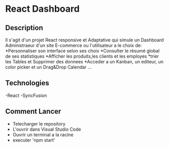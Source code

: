 # React Dashboard
## Description
Il s'agit d'un projet React responsive et Adaptative qui simule un Dashboard Administraeur d'un site E-commerce ou l'utilisateur a le choix de:
*Personnaliser son interface selon ses choix
*Consulter le résumé global de ses statistiques
*Afficher les produits,les clients et les employes
*trier les Tables et Supprimer des donnees
*Acceder a un Kanban, un editeur, un color picker et un Drag&Drop Calendar ...
## Technologies
-React
-SyncFusion
## Comment Lancer
- Telecharger le repository
- L'ouvrir dans Visual Studio Code
- Ouvrir un terminal a la racine
- executer 'npm start'
